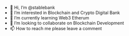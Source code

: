 - 👋 Hi, I’m @stablebank 
- 👀 I’m interested in Blockchain and Crypto Digital Bank
- 🌱 I’m currently learning Web3 Etherum
- 💞️ I’m looking to collaborate on Blockchain Development
- 📫 How to reach me please leave a comment

<!---
stablebank/stablebank is a ✨ special ✨ repository because its `README.md` (this file) appears on your GitHub profile.
You can click the Preview link to take a look at your changes.
--->
